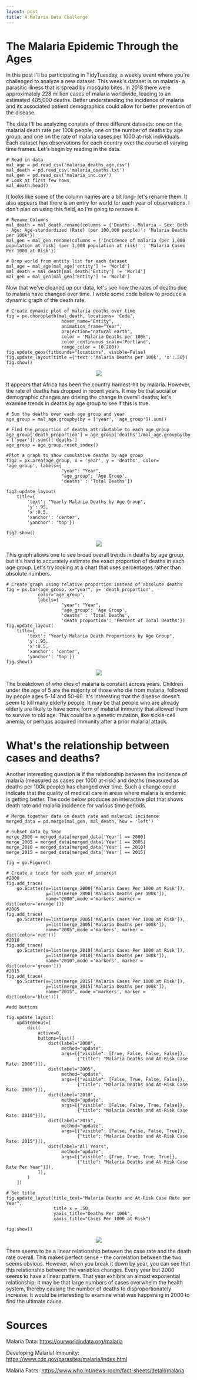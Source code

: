 ```yaml
---
layout: post
title: A Malaria Data Challenge
---
```

# The Malaria Epidemic Through the Ages
In this post I'll be participating in TidyTuesday, a weekly event where you're challenged to analyze a new dataset. This week's dataset is on malaria- a parasitic illness that is spread by mosquito bites. In 2018 there were approximately 228 million cases of malaria worldwide, leading to an estimated 405,000 deaths. Better understanding the incidence of malaria and its associated patient demographics could allow for better prevention of the disease. 

The data I'll be analyzing consists of three different datasets: one on the malarial death rate per 100k people, one on the number of deaths by age group, and one on the rate of malaria cases per 1000 at-risk individuals. 
Each dataset has observations for each country over the course of varying time frames. Let's begin by reading in the data.

```python3
# Read in data
mal_age = pd.read_csv('malaria_deaths_age.csv')
mal_death = pd.read_csv('malaria_deaths.txt')
mal_gen = pd.read_csv('malaria_inc.csv')
# Look at first few rows 
mal_death.head()
```
It looks like some of the column names are a bit long- let's rename them. It also appears that there is an entry for world for each year of observations. I don't plan on using this field, so I'm going to remove it.

```python3
# Rename Columns
mal_death = mal_death.rename(columns = {'Deaths - Malaria - Sex: Both - Age: Age-standardized (Rate) (per 100,000 people)': 'Malaria Deaths per 100k'})
mal_gen = mal_gen.rename(columns = {'Incidence of malaria (per 1,000 population at risk) (per 1,000 population at risk)' : 'Malaria Cases Per 1000 at Risk'})

# Drop world from entity list for each dataset
mal_age = mal_age[mal_age['entity'] != 'World']
mal_death = mal_death[mal_death['Entity'] != 'World']
mal_gen = mal_gen[mal_gen['Entity'] != 'World']
```
Now that we've cleaned up our data, let's see how the rates of deaths due to malaria have changed over time. I wrote some code below to produce a dynamic graph of the death rate.
```python3
# Create dynamic plot of malaria deaths over time
fig = px.choropleth(mal_death, locations= 'Code',
                     hover_name="Entity",
                     animation_frame="Year",
                     projection="natural earth",
                     color = 'Malaria Deaths per 100k',
                     color_continuous_scale='Portland',
                     range_color = (0,200))
fig.update_geos(fitbounds="locations", visible=False)
fig.update_layout(title ={'text':'Malaria Deaths per 100k', 'x':.50})
fig.show()
```

<p align="center">
  <img src="https://raw.githubusercontent.com/joekrinke15/JoeKrinke15.github.io/master/img/WorldMalaria.gif">
</p>

It appears that Africa has been the country hardest-hit by malaria. However, the rate of deaths has dropped in recent years. It may be that social or demographic changes are driving the change in overall deaths; let's examine trends in deaths by age group to see if this is true.

```python3
# Sum the deaths over each age group and year
age_group = mal_age.groupby(by = ['year', 'age_group']).sum()

# Find the proportion of deaths attributable to each age group
age_group['death_proportion'] = age_group['deaths']/mal_age.groupby(by = ['year']).sum()['deaths']
age_group = age_group.reset_index()

#Plot a graph to show cumulative deaths by age group
fig2 = px.area(age_group, x = 'year', y = 'deaths', color= 'age_group', labels={
                     "year": "Year",
                     "age_group": 'Age Group',
                     'deaths' : 'Total Deaths'})

fig2.update_layout(
    title={
        'text': "Yearly Malaria Deaths by Age Group",
        'y':.95,
        'x':0.5,
        'xanchor': 'center',
        'yanchor': 'top'})

fig2.show()
```
<p align="center">
  <img src="https://raw.githubusercontent.com/joekrinke15/JoeKrinke15.github.io/master/img/MalariaDeathsAge.PNG">
</p>

This graph allows one to see broad overall trends in deaths by age group, but it's hard to accurately estimate the exact proportion of deaths in each age group. Let's try looking at a chart that uses percentages rather than absolute numbers.

```python3
# Create graph using relative proportion instead of absolute deaths
fig = px.bar(age_group, x="year", y= 'death_proportion', 
            color='age_group',
            labels={
                     "year": "Year",
                     "age_group": 'Age Group',
                     'deaths' : 'Total Deaths',
                     'death_proportion': 'Percent of Total Deaths'})
fig.update_layout(
    title={
        'text': "Yearly Malaria Death Proportions by Age Group",
        'y':.95,
        'x':0.5,
        'xanchor': 'center',
        'yanchor': 'top'})
fig.show()
```
<p align="center">
  <img src="https://raw.githubusercontent.com/joekrinke15/JoeKrinke15.github.io/master/img/MalariaPropAgeRate.PNG">
</p>
The breakdown of who dies of malaria is constant across years. Children under the age of 5 are the majority of those who die from malaria, followed by people ages 5-14 and 50-69. It's interesting that the disease doesn't seem to kill many elderly people. It may be that people who are already elderly are likely to have some form of malarial immunity that allowed them to survive to old age. This could be a genetic mutation, like sickle-cell anemia, or perhaps acquired immunity after a prior malarial attack.

# What's the relationship between cases and deaths?

Another interesting question is if the relationship between the incidence of malaria (measured as cases per 1000 at-risk) and deaths (measured  as deaths per 100k people) has changed over time. Such a change could indicate that the quality of medical care in areas where malaria is endemic is getting better. The code below produces an interactive plot that shows death rate and malaria incidence for various time periods.

```python3
# Merge together data on death rate and malarial incidence
merged_data = pd.merge(mal_gen, mal_death, how = 'left')

# Subset data by Year
merge_2000 = merged_data[merged_data['Year'] == 2000]
merge_2005 = merged_data[merged_data['Year'] == 2005]
merge_2010 = merged_data[merged_data['Year'] == 2010]
merge_2015 = merged_data[merged_data['Year'] == 2015]

fig = go.Figure()

# Create a trace for each year of interest
#2000
fig.add_trace(
    go.Scatter(x=list(merge_2000['Malaria Cases Per 1000 at Risk']),
               y=list(merge_2000['Malaria Deaths per 100k']),
               name="2000",mode ='markers',marker = dict(color='orange')))
#2005
fig.add_trace(
    go.Scatter(x=list(merge_2005['Malaria Cases Per 1000 at Risk']),
               y=list(merge_2005['Malaria Deaths per 100k']),
               name="2005",mode ='markers', marker = dict(color='red')))
#2010
fig.add_trace(
    go.Scatter(x=list(merge_2010['Malaria Cases Per 1000 at Risk']),
               y=list(merge_2010['Malaria Deaths per 100k']),
               name="2010",mode ='markers', marker = dict(color='green')))
#2015
fig.add_trace(
    go.Scatter(x=list(merge_2015['Malaria Cases Per 1000 at Risk']),
               y=list(merge_2015['Malaria Deaths per 100k']),
               name="2015", mode ='markers', marker = dict(color='blue')))

#add buttons

fig.update_layout(
    updatemenus=[
        dict(
            active=0,
            buttons=list([
                dict(label="2000",
                     method="update",
                     args=[{"visible": [True, False, False, False]},
                           {"title": "Malaria Deaths and At-Risk Case Rate: 2000"}]),
                dict(label="2005",
                     method="update",
                     args=[{"visible": [False, True, False, False]},
                           {"title": "Malaria Deaths and At-Risk Case Rate: 2005"}]),
                dict(label="2010",
                     method="update",
                     args=[{"visible": [False, False, True, False]},
                           {"title": "Malaria Deaths and At-Risk Case Rate: 2010"}]),
                dict(label="2015",
                     method="update",
                     args=[{"visible": [False, False, False, True]},
                           {"title": "Malaria Deaths and At-Risk Case Rate: 2015"}]),
                dict(label="All Years",
                     method="update",
                     args=[{"visible": [True, True, True, True]},
                           {"title": "Malaria Deaths and At-Risk Case Rate Per Year"}]),
            ]),
        )
    ])

# Set title
fig.update_layout(title_text="Malaria Deaths and At-Risk Case Rate per Year", 
                  title_x = .50,
                  yaxis_title="Deaths Per 100k",
                  xaxis_title="Cases Per 1000 at Risk")

fig.show()
```
<p align="center">
  <img src="https://raw.githubusercontent.com/joekrinke15/JoeKrinke15.github.io/master/img/CaseRateDaths.gif">
</p>
There seems to be a linear relationship between the case rate and the death rate overall. This makes perfect sense - the correlation between the two seems obvious. However, when you break it down by year, you can see that this relationship between the variables changes. Every year but 2000 seems to have a linear pattern. That year exhibits an almost exponential relationship; it may be that large numbers of cases overwhelm the health system, thereby causing the number of deaths to disproportionately increase. It would be interesting to examine what was happening in 2000 to find the ultimate cause.

# Sources

Malaria Data: https://ourworldindata.org/malaria

Developing Malarial Immunity: https://www.cdc.gov/parasites/malaria/index.html

Malaria Facts: https://www.who.int/news-room/fact-sheets/detail/malaria
